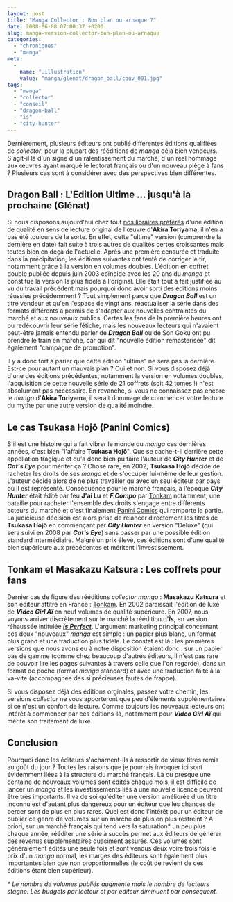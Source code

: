 ```yaml
---
layout: post
title: "Manga Collector : Bon plan ou arnaque ?"
date: 2008-06-08 07:00:37 +0200
slug: manga-version-collector-bon-plan-ou-arnaque
categories:
  - "chroniques"
  - "manga"
meta:
  -
    name: ".illustration"
    value: "manga/glenat/dragon_ball/couv_001.jpg"
tags:
  - "manga"
  - "collector"
  - "conseil"
  - "dragon-ball"
  - "is"
  - "city-hunter"
---
```


Dernièrement, plusieurs éditeurs ont publié différentes éditions qualifiées de _collector_, pour la plupart des rééditions de _manga_ déjà bien vendeurs. S'agit-il là d'un signe d'un ralentissement du marché, d'un réel hommage aux œuvres ayant marqué le lectorat français ou d'un nouveau piège à fans ? Plusieurs cas sont à considérer avec des perspectives bien différentes.

Dragon Ball : L'Edition Ultime ... jusqu'à la prochaine (Glénat)
----------------------------------------------------------------

 Si nous disposons aujourd'hui chez tout [nos libraires préférés](librairies) d'une édition de qualité en sens de lecture original de l'œuvre d'**Akira Toriyama**, il n'en a pas été toujours de la sorte. En effet, cette "ultime" version (comprendre la dernière en date) fait suite à trois autres de qualités certes croissantes mais toutes bien en deçà de l'actuelle. Après une première censurée et traduite dans la précipitation, les éditions suivantes ont tenté de corriger le tir, notamment grâce à la version en volumes doubles. L'édition en coffret double publiée depuis juin 2003 coïncide avec les 20 ans du _manga_ et constitue la version la plus fidèle à l'original. Elle était tout à fait justifiée au vu du travail précédent mais pourquoi donc avoir sorti des éditions moins réussies précédemment ? Tout simplement parce que _**Dragon Ball**_ est un titre vendeur et qu'en l'espace de vingt ans, réactualiser la série dans des formats différents a permis de s'adapter aux nouvelles contraintes du marché et aux nouveaux publics. Certes les fans de la première heures ont pu redécouvrir leur série fétiche, mais les nouveaux lecteurs qui n'avaient peut-être jamais entendu parler de _**Dragon Ball**_ ou de Son Goku ont pu prendre le train en marche, car qui dit "nouvelle édition remasterisée" dit également "campagne de promotion".

Il y a donc fort à parier que cette édition "ultime" ne sera pas la dernière. Est-ce pour autant un mauvais plan ? Oui et non. Si vous disposez déjà d'une des éditions précédentes, notamment la version en volumes doubles, l'acquisition de cette nouvelle série de 21 coffrets (soit 42 tomes !) n'est absolument pas nécessaire. En revanche, si vous ne connaissez pas encore le _manga_ d'**Akira Toriyama**, il serait dommage de commencer votre lecture du mythe par une autre version de qualité moindre.

Le cas Tsukasa Hojô (Panini Comics)
-----------------------------------

 S'il est une histoire qui a fait vibrer le monde du _manga_ ces dernières années, c'est bien "l'affaire **Tsukasa Hojô**". Que se cache-t-il derrière cette appellation tragique et qu'a donc bien pu faire l'auteur de _**City Hunter**_ et de _**Cat's Eye**_ pour mériter ça ? Chose rare, en 2002, **Tsukasa Hojô** décide de racheter les droits de ses _manga_ et de s'occuper lui-même de leur gestion. L'auteur décide alors de ne plus travailler qu'avec un seul éditeur par pays où il est représenté. Conséquence pour le marché français, à l'époque _**City Hunter**_ était édité par feu **J'ai Lu** et _**F.Compo**_ par [Tonkam](http://www.editions-tonkam.com) notamment, une bataille pour racheter l'ensemble des droits s'engage entre différents acteurs du marché et c'est finalement [Panini Comics](http://www.paninicomicsfrance.com) qui remporte la partie. La judicieuse décision est alors prise de relancer directement les titres de **Tsukasa Hojô** en commençant par _**City Hunter**_ en version "Deluxe" (qui sera suivi en 2008 par _**Cat's Eye**_) sans passer par une possible édition standard intermédiaire. Malgré un prix élevé, ces éditions sont d'une qualité bien supérieure aux précédentes et méritent l'investissement.

Tonkam et Masakazu Katsura : Les coffrets pour fans
---------------------------------------------------

 Dernier cas de figure des rééditions _collector manga_ : **Masakazu Katsura** et son éditeur attitré en France : [Tonkam](http://www.editions-tonkam.com). En 2002 paraissait l'édition de luxe de _**Video Girl Aï**_ en neuf volumes de qualité supérieure. En 2007, nous voyons arriver discrètement sur le marché la réédition d'_**Ïs**_, en version réhaussée intitulée [_**Ïs Perfect**_](is-perfect). L'argument marketing principal concernant ces deux "nouveaux" _manga_ est simple : un papier plus blanc, un format plus grand et une traduction plus fidèle. Le constat est là : les premières versions que nous avons eu à notre disposition étaient donc : sur un papier bas de gamme (comme chez beaucoup d'autres éditeurs, il n'est pas rare de pouvoir lire les pages suivantes à travers celle que l'on regarde), dans un format de poche (format _manga_ standard) et avec une traduction faite à la va-vite (accompagnée des si précieuses fautes de frappe).

Si vous disposez déjà des éditions orginales, passez votre chemin, les versions _collector_ ne vous apporteront que peu d'éléments supplémentaires si ce n'est un confort de lecture. Comme toujours les nouveaux lecteurs ont intérêt à commencer par ces éditions-là, notamment pour _**Video Girl Aï**_ qui mérite son traitement de luxe.

Conclusion
----------

 Pourquoi donc les éditeurs s'acharnent-ils à ressortir de vieux titres remis au goût du jour ? Toutes les raisons que je pourrais invoquer ici sont évidemment liées à la structure du marché français. Là où presque une centaine de nouveaux volumes sont édités chaque mois, il est difficile de lancer un _manga_ et les investissements liés à une nouvelle licence peuvent être très importants. Il va de soi qu'éditer une version améliorée d'un titre inconnu est d'autant plus dangereux pour un éditeur que les chances de percer sont de plus en plus rares. Quel est donc l'intérêt pour un éditeur de publier ce genre de volumes sur un marché de plus en plus restreint ? A priori, sur un marché français qui tend vers la saturation\* un peu plus chaque année, rééditer une série à succès permet aux éditeurs de générer des revenus supplémentaires quasiment assurés. Ces volumes sont généralement édités une seule fois et sont vendus deux voire trois fois le prix d'un _manga_ normal, les marges des éditeurs sont également plus importantes bien que non proportionnelles (le coût de revient de ces éditions étant bien supérieur).

_\* Le nombre de volumes publiés augmente mais le nombre de lecteurs stagne. Les budgets par lecteur et par éditeur diminuent par conséquent._